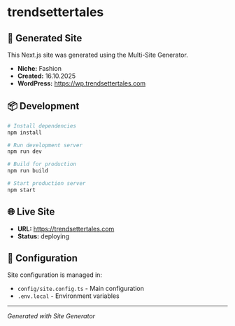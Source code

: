 # trendsettertales



## 🚀 Generated Site

This Next.js site was generated using the Multi-Site Generator.

- **Niche:** Fashion
- **Created:** 16.10.2025
- **WordPress:** https://wp.trendsettertales.com

## 📦 Development

```bash
# Install dependencies
npm install

# Run development server
npm run dev

# Build for production
npm run build

# Start production server
npm start
```

## 🌐 Live Site

- **URL:** https://trendsettertales.com
- **Status:** deploying

## 📝 Configuration

Site configuration is managed in:
- `config/site.config.ts` - Main configuration
- `.env.local` - Environment variables

---

*Generated with Site Generator*
